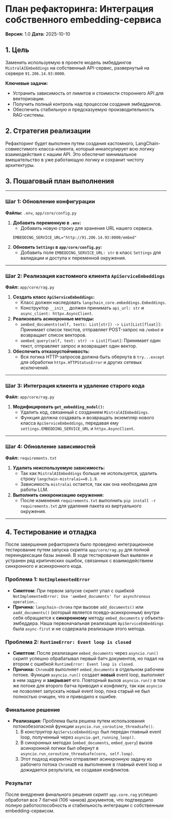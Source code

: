 # План рефакторинга: Интеграция собственного embedding-сервиса

**Версия:** 1.0
**Дата:** 2025-10-10

## 1. Цель

Заменить используемую в проекте модель эмбеддингов `MistralAIEmbeddings` на собственный API-сервис, развернутый на сервере `91.206.14.93:8000`.

**Ключевые задачи:**
- Устранить зависимость от лимитов и стоимости стороннего API для векторизации.
- Получить полный контроль над процессом создания эмбеддингов.
- Обеспечить стабильную и предсказуемую производительность RAG-системы.

## 2. Стратегия реализации

Рефакторинг будет выполнен путем создания кастомного, LangChain-совместимого класса-клиента, который инкапсулирует всю логику взаимодействия с нашим API. Это обеспечит минимальное вмешательство в уже работающую логику и сохранит чистоту архитектуры.

## 3. Пошаговый план выполнения

---

### Шаг 1: Обновление конфигурации

**Файлы:** `.env`, `app/core/config.py`

1.  **Добавить переменную в `.env`:**
    - Добавить новую строку для хранения URL нашего сервиса.
    ```dotenv
    EMBEDDING_SERVICE_URL="http://91.206.14.93:8000/embed"
    ```
2.  **Обновить `Settings` в `app/core/config.py`:**
    - Добавить поле `EMBEDDING_SERVICE_URL: str` в класс `Settings` для валидации и доступа к переменной окружения.

---

### Шаг 2: Реализация кастомного клиента `ApiServiceEmbeddings`

**Файл:** `app/core/rag.py`

1.  **Создать класс `ApiServiceEmbeddings`:**
    - Класс должен наследовать `langchain_core.embeddings.Embeddings`.
    - Конструктор `__init__` должен принимать `api_url: str` и `async_client: httpx.AsyncClient`.
2.  **Реализовать асинхронные методы:**
    - `aembed_documents(self, texts: List[str]) -> List[List[float]]`: Принимает список текстов, отправляет POST-запрос на `/embed` и возвращает список векторов.
    - `aembed_query(self, text: str) -> List[float]`: Принимает один текст, отправляет запрос и возвращает один вектор.
3.  **Обеспечить отказоустойчивость:**
    - Вся логика HTTP-запросов должна быть обернута в `try...except` для обработки `httpx.HTTPStatusError` и других сетевых исключений.

---

### Шаг 3: Интеграция клиента и удаление старого кода

**Файл:** `app/core/rag.py`

1.  **Модифицировать `get_embedding_model()`:**
    - Удалить код, связанный с созданием `MistralAIEmbeddings`.
    - Функция должна создавать и возвращать экземпляр нового класса `ApiServiceEmbeddings`, передавая ему `settings.EMBEDDING_SERVICE_URL` и `httpx.AsyncClient`.

---

### Шаг 4: Обновление зависимостей

**Файл:** `requirements.txt`

1.  **Удалить неиспользуемую зависимость:**
    - Так как `MistralAIEmbeddings` больше не используется, удалить строку `langchain-mistralai==0.1.9`.
    - Зависимость `mistralai` остается, так как она необходима для работы LLM.
2.  **Выполнить синхронизацию окружения:**
    - После изменения `requirements.txt` выполнить `pip install -r requirements.txt` для удаления пакета из виртуального окружения.

---

## 4. Тестирование и отладка

После завершения рефакторинга было проведено интеграционное тестирование путем запуска скрипта `app/core/rag.py` для полной переиндексации базы знаний. В ходе тестирования был выявлен и устранен ряд критических ошибок, связанных с взаимодействием синхронного и асинхронного кода.

### Проблема 1: `NotImplementedError`

*   **Симптом:** При первом запуске скрипт упал с ошибкой `NotImplementedError: Use 'aembed_documents' for asynchronous operation.`.
*   **Причина:** `langchain-chroma` при вызове `add_documents()` или `aadd_documents()` (который является псевдо-асинхронным) внутри себя обращается к **синхронному** методу `embed_documents` у объекта-эмбеддера. Наша первоначальная реализация `ApiServiceEmbeddings` была `async-first` и не содержала реализации этого метода.

### Проблема 2: `RuntimeError: Event loop is closed`

*   **Симптом:** После реализации `embed_documents` через `asyncio.run()` скрипт успешно обрабатывал первый батч документов, но падал на втором с ошибкой `RuntimeError: Event loop is closed`.
*   **Причина:** `ChromaDB` выполняет `embed_documents` в отдельном рабочем потоке. Функция `asyncio.run()` создает **новый** event loop, выполняет в нем задачу и **закрывает** его. Повторный вызов `asyncio.run()` в том же потоке для второго батча приводил к конфликту, так как `asyncio` не позволяет запускать новый event loop, пока старый не был полностью очищен, что и приводило к ошибке.

### Финальное решение

*   **Реализация:** Проблема была решена путем использования потокобезопасной функции `asyncio.run_coroutine_threadsafe()`.
    1.  В конструктор `ApiServiceEmbeddings` был передан главный event loop, полученный через `asyncio.get_running_loop()`.
    2.  В синхронных методах (`embed_documents`, `embed_query`) вызов асинхронной логики был обернут в `asyncio.run_coroutine_threadsafe(coro, self.loop)`.
    3.  Этот подход корректно отправляет асинхронную задачу из рабочего потока `ChromaDB` на выполнение в главный event loop и дожидается результата, не создавая конфликтов.

### Результат

После внедрения финального решения скрипт `app.core.rag` успешно обработал все 7 батчей (106 чанков) документов, что подтвердило полную работоспособность и стабильность интеграции с собственным embedding-сервисом.